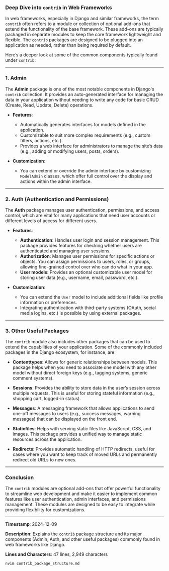 ### Deep Dive into `contrib` in Web Frameworks

In web frameworks, especially in Django and similar frameworks, the term `contrib` often refers to a module or collection of optional add-ons that extend the functionality of the base framework. These add-ons are typically packaged in separate modules to keep the core framework lightweight and flexible. The `contrib` packages are designed to be plugged into an application as needed, rather than being required by default.

Here’s a deeper look at some of the common components typically found under `contrib`:

---

### 1. **Admin**
The **Admin** package is one of the most notable components in Django's `contrib` collection. It provides an auto-generated interface for managing the data in your application without needing to write any code for basic CRUD (Create, Read, Update, Delete) operations.

- **Features**:
  - Automatically generates interfaces for models defined in the application.
  - Customizable to suit more complex requirements (e.g., custom filters, actions, etc.).
  - Provides a web interface for administrators to manage the site’s data (e.g., adding or modifying users, posts, orders).
  
- **Customization**:
  - You can extend or override the admin interface by customizing `ModelAdmin` classes, which offer full control over the display and actions within the admin interface.

---

### 2. **Auth (Authentication and Permissions)**
The **Auth** package manages user authentication, permissions, and access control, which are vital for many applications that need user accounts or different levels of access for different users.

- **Features**:
  - **Authentication**: Handles user login and session management. This package provides features for checking whether users are authenticated and managing user sessions.
  - **Authorization**: Manages user permissions for specific actions or objects. You can assign permissions to users, roles, or groups, allowing fine-grained control over who can do what in your app.
  - **User models**: Provides an optional customizable user model for storing user data (e.g., username, email, password, etc.).
  
- **Customization**:
  - You can extend the `User` model to include additional fields like profile information or preferences.
  - Integrating authentication with third-party systems (OAuth, social media logins, etc.) is possible by using external packages.

---

### 3. **Other Useful Packages**
The `contrib` module also includes other packages that can be used to extend the capabilities of your application. Some of the commonly included packages in the Django ecosystem, for instance, are:

- **Contenttypes**: Allows for generic relationships between models. This package helps when you need to associate one model with any other model without direct foreign keys (e.g., tagging systems, generic comment systems).
  
- **Sessions**: Provides the ability to store data in the user’s session across multiple requests. This is useful for storing stateful information (e.g., shopping cart, logged-in status).
  
- **Messages**: A messaging framework that allows applications to send one-off messages to users (e.g., success messages, warning messages) that can be displayed on the front end.

- **Staticfiles**: Helps with serving static files like JavaScript, CSS, and images. This package provides a unified way to manage static resources across the application.

- **Redirects**: Provides automatic handling of HTTP redirects, useful for cases where you want to keep track of moved URLs and permanently redirect old URLs to new ones.

---

### Conclusion
The `contrib` modules are optional add-ons that offer powerful functionality to streamline web development and make it easier to implement common features like user authentication, admin interfaces, and permissions management. These modules are designed to be easy to integrate while providing flexibility for customizations.

---

**Timestamp**: 2024-12-09

**Description**: Explains the `contrib` package structure and its major components (Admin, Auth, and other useful packages) commonly found in web frameworks like Django.

**Lines and Characters**: 47 lines, 2,949 characters

```bash
nvim contrib_package_structure.md
```

